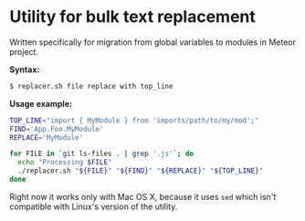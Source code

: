 # Utility for bulk text replacement

Written specifically for migration from global variables to modules in Meteor project.

__Syntax:__

```sh
$ replacer.sh file replace with top_line
```

__Usage example:__


```sh
TOP_LINE="import { MyModule } from 'imports/path/to/my/mod';"
FIND='App.Foo.MyModule'
REPLACE='MyModule'

for FILE in `git ls-files . | grep '.js'`; do 
  echo "Processing $FILE"
  ./replacer.sh "${FILE}" "${FIND}" "${REPLACE}" "${TOP_LINE}"
done
```

Right now it works only with Mac OS X, because it uses `sed` which isn't 
compatible with Linux's version of the utility.
